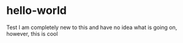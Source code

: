 # hello-world
Test
I am completely new to this and have no idea what is going on, however, this is cool
